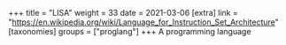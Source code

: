 +++
title = "LISA"
weight = 33
date = 2021-03-06
[extra]
link = "https://en.wikipedia.org/wiki/Language_for_Instruction_Set_Architecture"
[taxonomies]
groups = ["proglang"]
+++
A programming language

